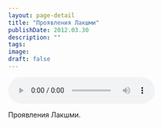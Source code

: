 ```yaml
---
layout: page-detail
title: "Проявления Лакшми"
publishDate: 2012.03.30
description: ""
tags:
image:
draft: false
---
```


<audio title="2012.03.30 - Проявления Лакшми.mp3" src="/upload/iblock/2cf/2cf6e8de1a1686be9c3a5260a131978b.mp3" controls=""></audio>

 Проявления Лакшми. 

  
